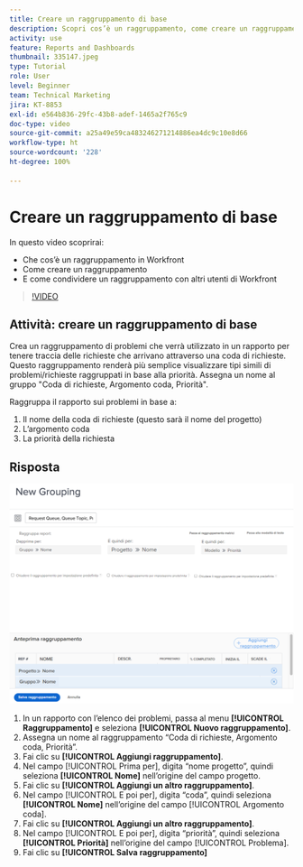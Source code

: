 ```yaml
---
title: Creare un raggruppamento di base
description: Scopri cos’è un raggruppamento, come creare un raggruppamento e come condividere un raggruppamento con altri utenti in Workfront.
activity: use
feature: Reports and Dashboards
thumbnail: 335147.jpeg
type: Tutorial
role: User
level: Beginner
team: Technical Marketing
jira: KT-8853
exl-id: e564b836-29fc-43b8-adef-1465a2f765c9
doc-type: video
source-git-commit: a25a49e59ca483246271214886ea4dc9c10e8d66
workflow-type: ht
source-wordcount: '228'
ht-degree: 100%

---
```


# Creare un raggruppamento di base

In questo video scoprirai:

* Che cos’è un raggruppamento in Workfront
* Come creare un raggruppamento
* E come condividere un raggruppamento con altri utenti di Workfront

>[!VIDEO](https://video.tv.adobe.com/v/335147/?quality=12&learn=on)

## Attività: creare un raggruppamento di base

Crea un raggruppamento di problemi che verrà utilizzato in un rapporto per tenere traccia delle richieste che arrivano attraverso una coda di richieste. Questo raggruppamento renderà più semplice visualizzare tipi simili di problemi/richieste raggruppati in base alla priorità. Assegna un nome al gruppo &quot;Coda di richieste, Argomento coda, Priorità&quot;.

Raggruppa il rapporto sui problemi in base a:

1. Il nome della coda di richieste (questo sarà il nome del progetto)
1. L’argomento coda
1. La priorità della richiesta

## Risposta

![Immagine dello schermo per creare un nuovo raggruppamento](assets/grouping-exercise.png)

1. In un rapporto con l’elenco dei problemi, passa al menu **[!UICONTROL Raggruppamento]** e seleziona **[!UICONTROL Nuovo raggruppamento]**.
1. Assegna un nome al raggruppamento “Coda di richieste, Argomento coda, Priorità”.
1. Fai clic su **[!UICONTROL Aggiungi raggruppamento]**.
1. Nel campo [!UICONTROL Prima per], digita “nome progetto”, quindi seleziona **[!UICONTROL Nome]** nell’origine del campo progetto.
1. Fai clic su **[!UICONTROL Aggiungi un altro raggruppamento]**.
1. Nel campo [!UICONTROL E poi per], digita “coda”, quindi seleziona **[!UICONTROL Nome]** nell’origine del campo [!UICONTROL Argomento coda].
1. Fai clic su **[!UICONTROL Aggiungi un altro raggruppamento]**.
1. Nel campo [!UICONTROL E poi per], digita “priorità”, quindi seleziona **[!UICONTROL Priorità]** nell’origine del campo [!UICONTROL Problema].
1. Fai clic su **[!UICONTROL Salva raggruppamento]**
